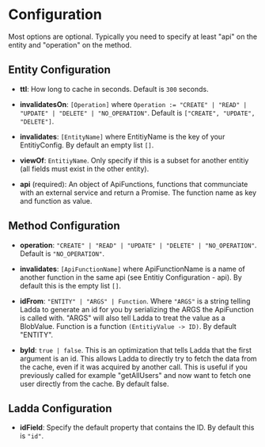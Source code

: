 # Configuration
Most options are optional. Typically you need to specify at least "api" on the entity and "operation" on the method. 

## Entity Configuration
* **ttl**: How long to cache in seconds. Default is `300` seconds.

* **invalidatesOn**: `[Operation]` where `Operation := "CREATE" | "READ" | "UPDATE" | "DELETE" | "NO_OPERATION"`. Default is `["CREATE", "UPDATE", "DELETE"]`.

* **invalidates**: `[EntityName]` where EntitiyName is the key of your EntitiyConfig. By default an empty list `[]`.

* **viewOf**: `EntitiyName`. Only specify if this is a subset for another entitiy (all fields must exist in the other entity).

* **api** (required): An object of ApiFunctions, functions that communciate with an external service and return a Promise. The function name as key and function as value.

## Method Configuration
* **operation**: `"CREATE" | "READ" | "UPDATE" | "DELETE" | "NO_OPERATION"`. Default is `"NO_OPERATION"`.

* **invalidates**: `[ApiFunctionName]` where ApiFunctionName is a name of another function in the same api (see Entitiy Configuration - api). By default this is the empty list `[]`.

* **idFrom**: `"ENTITY" | "ARGS" | Function`. Where `"ARGS"` is a string telling Ladda to generate an id for you by serializing the ARGS the ApiFunction is called with. "ARGS" will also tell Ladda to treat the value as a BlobValue. Function is a function `(EntitiyValue -> ID)`. By default "ENTITY".

* **byId**: `true | false`. This is an optimization that tells Ladda that the first argument is an id. This allows Ladda to directly try to fetch the data from the cache, even if it was acquired by another call. This is useful if you previously called for example "getAllUsers" and now want to fetch one user directly from the cache. By default false.


## Ladda Configuration
* **idField**: Specify the default property that contains the ID. By default this is `"id"`.
